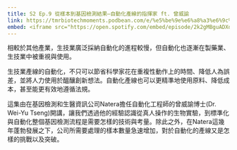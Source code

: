 ```yaml
---
title: S2 Ep.9 從樣本到基因檢測結果—自動化產線的指揮家 ft. 曾威諭
link: https://tmrbiotechmoments.podbean.com/e/%e5%be%9e%e6%a8%a3%e6%9c%ac%e5%88%b0%e5%9f%ba%e5%9b%a0%e6%aa%a2%e6%b8%ac%e7%b5%90%e6%9e%9c%e2%80%94%e8%87%aa%e5%8b%95%e5%8c%96%e7%94%a2/
embed: <iframe src="https://open.spotify.com/embed/episode/2k2gMBguADXdF6z4nZonZj" width="100%" height="232" frameborder="0" allowtransparency="true" allow="encrypted-media"></iframe>
---
```


相較於其他產業，生技業廣泛採納自動化的進程較慢，但自動化也逐漸在製藥業、生技業中被重視與使用。

生技業產線的自動化，不只可以節省科學家花在重複性動作上的時間、降低人為誤差，並將人力使用於醞釀創新想法。自動化產線也可以更精準地使用原料、降低成本，甚至能更有效地遵循法規。

這集由在基因檢測和生醫資訊公司Natera擔任自動化工程師的曾威諭博士(Dr. Wei-Yu Tseng)開講，讓我們透過他的經驗認識從真人操作的生物實驗，到標準化與自動化整個基因檢測流程是需要怎樣的技術與考量。除此之外，在Natera這幾年蓬勃發展之下，公司所需要處理的樣本數量急速增加，對於自動化的產線又是怎樣的挑戰以及突破。